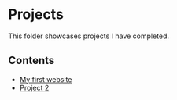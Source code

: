 # Projects
This folder showcases projects I have completed.
## Contents
* [My first website](my-first-website)
* [Project 2](project_2)
